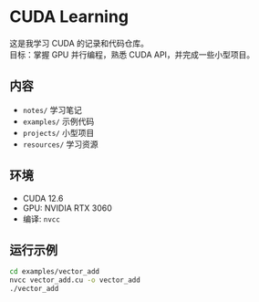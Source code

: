 # CUDA Learning

这是我学习 CUDA 的记录和代码仓库。  
目标：掌握 GPU 并行编程，熟悉 CUDA API，并完成一些小型项目。

## 内容
- `notes/` 学习笔记
- `examples/` 示例代码
- `projects/` 小型项目
- `resources/` 学习资源

## 环境
- CUDA 12.6
- GPU: NVIDIA RTX 3060
- 编译: `nvcc`

## 运行示例
```bash
cd examples/vector_add
nvcc vector_add.cu -o vector_add
./vector_add
